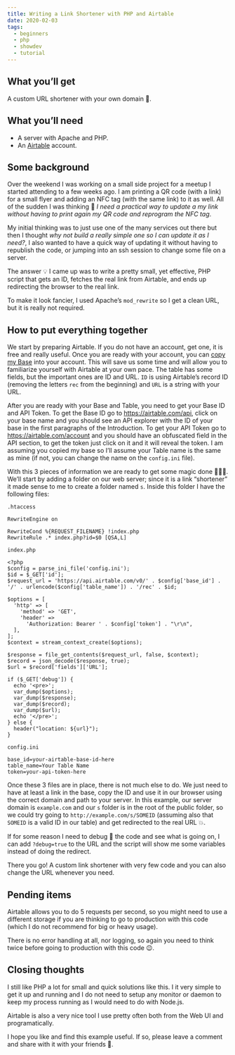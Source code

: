 ```yaml
---
title: Writing a Link Shortener with PHP and Airtable
date: 2020-02-03
tags:
  - beginners
  - php
  - showdev
  - tutorial
---
```


## What you&#8217;ll get

A custom URL shortener with your own domain 🎉.

## What you&#8217;ll need

- A server with Apache and PHP.
- An [Airtable](https://airtable.com) account.

## Some background

Over the weekend I was working on a small side project for a meetup I started attending to a few weeks ago. I am printing a QR code (with a link) for a small flyer and adding an NFC tag (with the same link) to it as well. All of the sudden I was thinking 🤔 _I need a practical way to update a my link without having to print again my QR code and reprogram the NFC tag_.

My initial thinking was to just use one of the many services out there but then I thought _why not build a really simple one so I can update it as I need?_, I also wanted to have a quick way of updating it without having to republish the code, or jumping into an ssh session to change some file on a server.

The answer 💡 I came up was to write a pretty small, yet effective, PHP script that gets an ID, fetches the real link from Airtable, and ends up redirecting the browser to the real link.

To make it look fancier, I used Apache&#8217;s `mod_rewrite` so I get a clean URL, but it is really not required.

## How to put everything together

We start by preparing Airtable. If you do not have an account, get one, it is free and really useful. Once you are ready with your account, you can [copy my Base](https://airtable.com/shrwIKP1OeFO24DYk) into your account. This will save us some time and will allow you to familiarize yourself with Airtable at your own pace. The table has some fields, but the important ones are ID and URL. `ID` is using Airtable&#8217;s record ID (removing the letters `rec` from the beginning) and `URL` is a string with your URL.

After you are ready with your Base and Table, you need to get your Base ID and API Token. To get the Base ID go to https://airtable.com/api, click on your base name and you should see an API explorer with the ID of your base in the first paragraphs of the Introduction. To get your API Token go to https://airtable.com/account and you should have an obfuscated field in the API section, to get the token just click on it and it will reveal the token. I am assuming you copied my base so I&#8217;ll assume your Table name is the same as mine (if not, you can change the name on the `config.ini` file).

With this 3 pieces of information we are ready to get some magic done 🧙🏻‍♂️. We&#8217;ll start by adding a folder on our web server; since it is a link &#8220;shortener&#8221; it made sense to me to create a folder named `s`. Inside this folder I have the following files:

`.htaccess`

    RewriteEngine on

    RewriteCond %{REQUEST_FILENAME} !index.php
    RewriteRule .* index.php?id=$0 [QSA,L]

`index.php`

<pre><code class="php">&lt;?php
$config = parse_ini_file('config.ini');
$id = $_GET['id'];
$request_url = 'https://api.airtable.com/v0/' . $config['base_id'] . '/' . urlencode($config['table_name']) . '/rec' . $id;

$options = [
  'http' =&gt; [
    'method' =&gt; 'GET',
    'header' =&gt;
      'Authorization: Bearer ' . $config['token'] . "\r\n",
  ],
];
$context = stream_context_create($options);

$response = file_get_contents($request_url, false, $context);
$record = json_decode($response, true);
$url = $record['fields']['URL'];

if ($_GET['debug']) {
  echo '&lt;pre&gt;';
  var_dump($options);
  var_dump($response);
  var_dump($record);
  var_dump($url);
  echo '&lt;/pre&gt;';
} else {
  header("location: ${url}");
}
</code></pre>

`config.ini`

<pre><code class="ini">base_id=your-airtable-base-id-here
table_name=Your Table Name
token=your-api-token-here
</code></pre>

Once these 3 files are in place, there is not much else to do. We just need to have at least a link in the base, copy the ID and use it in our browser using the correct domain and path to your server. In this example, our server domain is `example.com` and our `s` folder is in the root of the public folder, so we could try going to `http://example.com/s/SOMEID` (assuming also that `SOMEID` is a valid ID in our table) and get redirected to the real URL 💥.

If for some reason I need to debug 🐛 the code and see what is going on, I can add `?debug=true` to the URL and the script will show me some variables instead of doing the redirect.

There you go! A custom link shortener with very few code and you can also change the URL whenever you need.

## Pending items

Airtable allows you to do 5 requests per second, so you might need to use a different storage if you are thinking to go to production with this code (which I do not recommend for big or heavy usage).

There is no error handling at all, nor logging, so again you need to think twice before going to production with this code 😉.

## Closing thoughts

I still like PHP a lot for small and quick solutions like this. I it very simple to get it up and running and I do not need to setup any monitor or daemon to keep my process running as I would need to do with Node.js.

Airtable is also a very nice tool I use pretty often both from the Web UI and programatically.

I hope you like and find this example useful. If so, please leave a comment and share with it with your friends 🙂.

